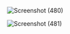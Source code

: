 ![Screenshot (480)](https://github.com/user-attachments/assets/d8fe056f-0d97-4a76-9e84-94a5438140b8)

![Screenshot (481)](https://github.com/user-attachments/assets/2aafe8c6-5591-47f7-9a77-d907d73535d5)
